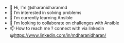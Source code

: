 - 👋 Hi, I’m @dharanidharanmd
- 👀 I’m interested in solving problems
- 🌱 I’m currently learning Ansible
- 💞️ I’m looking to collaborate on challenges with Ansible
- 📫 How to reach me ?  connect with via linkedin @https://www.linkedin.com/in/mdharanidharan/

<!---
dharanidharanmd/dharanidharanmd is a ✨ special ✨ repository because its `README.md` (this file) appears on your GitHub profile.
You can click the Preview link to take a look at your changes.
--->
